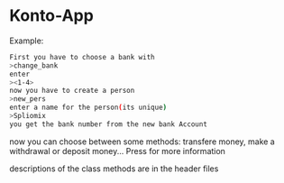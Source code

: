 # Konto-App

Example: 
```sh
First you have to choose a bank with
>change_bank
enter
><1-4>
now you have to create a person
>new_pers
enter a name for the person(its unique)
>Spliomix
you get the bank number from the new bank Account
```

now you can choose between some methods:
transfere money, make a withdrawal or deposit money...
Press <help> for more information
  
  
  
  descriptions of the class methods are in the header files



